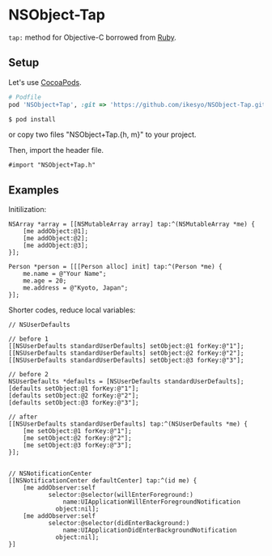 NSObject-Tap
============

`tap:` method for Objective-C borrowed from [Ruby](http://ruby-doc.org/core-2.0/Object.html#method-i-tap).

## Setup

Let's use [CocoaPods](http://cocoapods.org/).

```ruby
# Podfile
pod 'NSObject+Tap', :git => 'https://github.com/ikesyo/NSObject-Tap.git'
```

```sh
$ pod install
```

or copy two files "NSObject+Tap.{h, m}" to your project.

Then, import the header file.

```objc
#import "NSObject+Tap.h"
```

## Examples

Initilization:

```objc
NSArray *array = [[NSMutableArray array] tap:^(NSMutableArray *me) {
    [me addObject:@1];
    [me addObject:@2];
    [me addObject:@3];
}];
```

```objc
Person *person = [[[Person alloc] init] tap:^(Person *me) {
    me.name = @"Your Name";
    me.age = 20;
    me.address = @"Kyoto, Japan";
}];
```

Shorter codes, reduce local variables:

```objc
// NSUserDefaults

// before 1
[[NSUserDefaults standardUserDefaults] setObject:@1 forKey:@"1"];
[[NSUserDefaults standardUserDefaults] setObject:@2 forKey:@"2"];
[[NSUserDefaults standardUserDefaults] setObject:@3 forKey:@"3"];

// before 2
NSUserDefaults *defaults = [NSUserDefaults standardUserDefaults];
[defaults setObject:@1 forKey:@"1"];
[defaults setObject:@2 forKey:@"2"];
[defaults setObject:@3 forKey:@"3"];

// after
[[NSUserDefaults standardUserDefaults] tap:^(NSUserDefaults *me) {
    [me setObject:@1 forKey:@"1"];
    [me setObject:@2 forKey:@"2"];
    [me setObject:@3 forKey:@"3"];
}];


// NSNotificationCenter
[[NSNotificationCenter defaultCenter] tap:^(id me) {
    [me addObserver:self
           selector:@selector(willEnterForeground:)
               name:UIApplicationWillEnterForegroundNotification
             object:nil];
    [me addObserver:self
           selector:@selector(didEnterBackground:)
               name:UIApplicationDidEnterBackgroundNotification
             object:nil];
}]
```